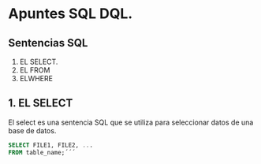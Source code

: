 # Apuntes SQL DQL.
## Sentencias SQL
1. EL SELECT.
2. EL FROM
3. ELWHERE
## 1. EL SELECT
El select es una sentencia SQL que se utiliza para seleccionar datos de una base de datos.

```sql
SELECT FILE1, FILE2, ...
FROM table_name;´´´